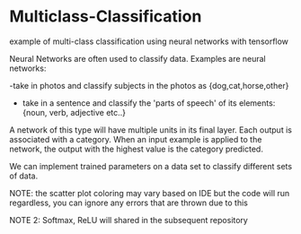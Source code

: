 # Multiclass-Classification
example of multi-class classification using neural networks with tensorflow

Neural Networks are often used to classify data. Examples are neural networks:

-take in photos and classify subjects in the photos as {dog,cat,horse,other}
- take in a sentence and classify the 'parts of speech' of its elements: {noun, verb, adjective etc..}


A network of this type will have multiple units in its final layer. Each output is associated with a category. When an input example is applied to the network, the output with the highest value is the category predicted. 

We can implement trained parameters on a data set to classify different sets of data. 

NOTE: the scatter plot coloring may vary based on IDE but the code will run regardless, you can ignore any errors that are thrown due to this

NOTE 2: Softmax, ReLU will shared in the subsequent repository
